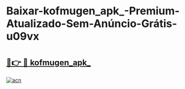 # Baixar-kofmugen_apk_-Premium-Atualizado-Sem-Anúncio-Grátis-u09vx

# <h2><a href="https://uacy9q.esa.edu.pl?src=kofmugen_apk_&ref=u09vx">🔗👉 🔴 kofmugen_apk_</a></h2>

[![acn](https://github.com/user-attachments/assets/0f9c940e-d8b0-45ae-aac7-cd30a18b3e1c)](https://uacy9q.esa.edu.pl?src=kofmugen_apk_&ref=u09vx)

